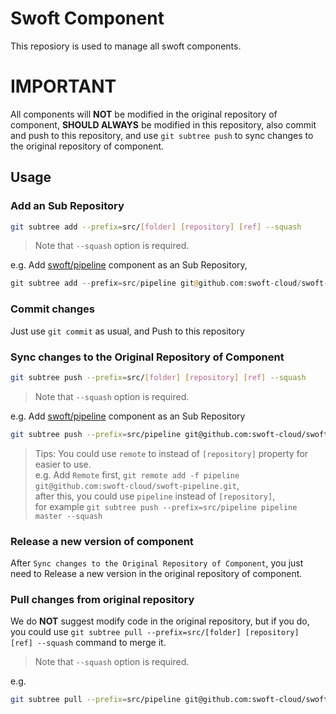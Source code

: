 # Swoft Component

This reposiory is used to manage all swoft components.  

# IMPORTANT

All components will **NOT** be modified in the original repository of component, **SHOULD ALWAYS** be modified in this repository, also commit and push to this repository, and use `git subtree push` to sync changes to the original repository of component.

## Usage

### Add an Sub Repository

```bash
git subtree add --prefix=src/[folder] [repository] [ref] --squash
```

> Note that `--squash` option is required.

e.g. Add [swoft/pipeline](https://github.com/swoft-cloud/swoft-pipeline) component as an Sub Repository, 

```php
git subtree add --prefix=src/pipeline git@github.com:swoft-cloud/swoft-pipeline master --squash
```

### Commit changes

Just use `git commit` as usual, and Push to this repository

### Sync changes to the Original Repository of Component

```bash
git subtree push --prefix=src/[folder] [repository] [ref] --squash
```

> Note that `--squash` option is required.

e.g. Add [swoft/pipeline](https://github.com/swoft-cloud/swoft-pipeline) component as an Sub Repository

```bash
git subtree push --prefix=src/pipeline git@github.com:swoft-cloud/swoft-pipeline master --squash
```

> Tips:
> You could use `remote` to instead of `[repository]` property for easier to use.  
> e.g. Add `Remote` first, `git remote add -f pipeline git@github.com:swoft-cloud/swoft-pipeline.git`,  
> after this, you could use `pipeline` instead of `[repository]`,  
> for example `git subtree push --prefix=src/pipeline pipeline master --squash`

### Release a new version of component

After `Sync changes to the Original Repository of Component`, you just need to Release a new version in the original repository of component.

### Pull changes from original repository

We do **NOT** suggest modify code in the original repository, but if you do, you could use `git subtree pull --prefix=src/[folder] [repository] [ref] --squash` command to merge it.

> Note that `--squash` option is required.

e.g.

```bash
git subtree pull --prefix=src/pipeline git@github.com:swoft-cloud/swoft-pipeline master --squash
```
